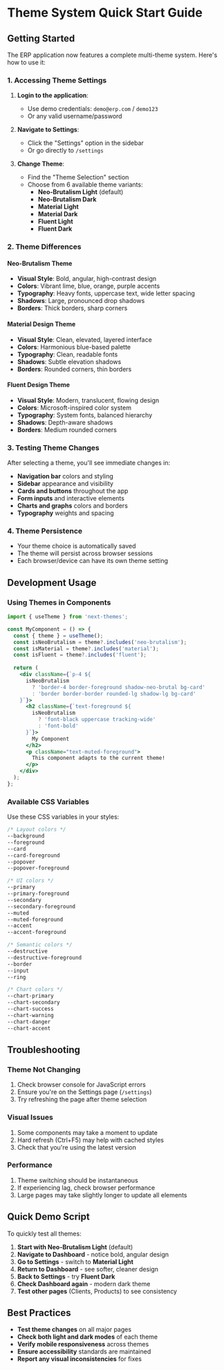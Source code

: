 # Theme System Quick Start Guide

## Getting Started

The ERP application now features a complete multi-theme system. Here's how to use it:

### 1. Accessing Theme Settings

1. **Login to the application**:
   - Use demo credentials: `demo@erp.com` / `demo123`
   - Or any valid username/password

2. **Navigate to Settings**:
   - Click the "Settings" option in the sidebar
   - Or go directly to `/settings`

3. **Change Theme**:
   - Find the "Theme Selection" section
   - Choose from 6 available theme variants:
     - **Neo-Brutalism Light** (default)
     - **Neo-Brutalism Dark**
     - **Material Light**
     - **Material Dark**
     - **Fluent Light**
     - **Fluent Dark**

### 2. Theme Differences

#### Neo-Brutalism Theme
- **Visual Style**: Bold, angular, high-contrast design
- **Colors**: Vibrant lime, blue, orange, purple accents
- **Typography**: Heavy fonts, uppercase text, wide letter spacing
- **Shadows**: Large, pronounced drop shadows
- **Borders**: Thick borders, sharp corners

#### Material Design Theme
- **Visual Style**: Clean, elevated, layered interface
- **Colors**: Harmonious blue-based palette
- **Typography**: Clean, readable fonts
- **Shadows**: Subtle elevation shadows
- **Borders**: Rounded corners, thin borders

#### Fluent Design Theme
- **Visual Style**: Modern, translucent, flowing design
- **Colors**: Microsoft-inspired color system
- **Typography**: System fonts, balanced hierarchy
- **Shadows**: Depth-aware shadows
- **Borders**: Medium rounded corners

### 3. Testing Theme Changes

After selecting a theme, you'll see immediate changes in:

- **Navigation bar** colors and styling
- **Sidebar** appearance and visibility
- **Cards and buttons** throughout the app
- **Form inputs** and interactive elements
- **Charts and graphs** colors and borders
- **Typography** weights and spacing

### 4. Theme Persistence

- Your theme choice is automatically saved
- The theme will persist across browser sessions
- Each browser/device can have its own theme setting

## Development Usage

### Using Themes in Components

```jsx
import { useTheme } from 'next-themes';

const MyComponent = () => {
  const { theme } = useTheme();
  const isNeoBrutalism = theme?.includes('neo-brutalism');
  const isMaterial = theme?.includes('material');
  const isFluent = theme?.includes('fluent');
  
  return (
    <div className={`p-4 ${
      isNeoBrutalism 
        ? 'border-4 border-foreground shadow-neo-brutal bg-card'
        : 'border border-border rounded-lg shadow-lg bg-card'
    }`}>
      <h2 className={`text-foreground ${
        isNeoBrutalism 
          ? 'font-black uppercase tracking-wide'
          : 'font-bold'
      }`}>
        My Component
      </h2>
      <p className="text-muted-foreground">
        This component adapts to the current theme!
      </p>
    </div>
  );
};
```

### Available CSS Variables

Use these CSS variables in your styles:

```css
/* Layout colors */
--background
--foreground
--card
--card-foreground
--popover
--popover-foreground

/* UI colors */
--primary
--primary-foreground
--secondary
--secondary-foreground
--muted
--muted-foreground
--accent
--accent-foreground

/* Semantic colors */
--destructive
--destructive-foreground
--border
--input
--ring

/* Chart colors */
--chart-primary
--chart-secondary
--chart-success
--chart-warning
--chart-danger
--chart-accent
```

## Troubleshooting

### Theme Not Changing
1. Check browser console for JavaScript errors
2. Ensure you're on the Settings page (`/settings`)
3. Try refreshing the page after theme selection

### Visual Issues
1. Some components may take a moment to update
2. Hard refresh (Ctrl+F5) may help with cached styles
3. Check that you're using the latest version

### Performance
1. Theme switching should be instantaneous
2. If experiencing lag, check browser performance
3. Large pages may take slightly longer to update all elements

## Quick Demo Script

To quickly test all themes:

1. **Start with Neo-Brutalism Light** (default)
2. **Navigate to Dashboard** - notice bold, angular design
3. **Go to Settings** - switch to **Material Light**
4. **Return to Dashboard** - see softer, cleaner design
5. **Back to Settings** - try **Fluent Dark**
6. **Check Dashboard again** - modern dark theme
7. **Test other pages** (Clients, Products) to see consistency

## Best Practices

- **Test theme changes** on all major pages
- **Check both light and dark modes** of each theme
- **Verify mobile responsiveness** across themes
- **Ensure accessibility** standards are maintained
- **Report any visual inconsistencies** for fixes

